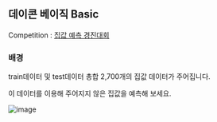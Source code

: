 ## 데이콘 베이직 Basic 

Competition : [집값 예측 경진대회](https://dacon.io/competitions/official/235869/leaderboard?selected=public)

###  배경


train데이터 및 test데이터 총합 2,700개의 집값 데이터가 주어집니다.

이 데이터를 이용해 주어지지 않은 집값을 예측해 보세요.

![image](https://user-images.githubusercontent.com/54428934/151827894-1d16ffc2-ab84-4cc1-a393-ba297b2721c7.png)

